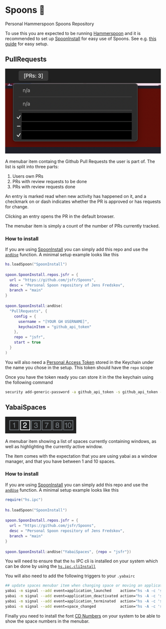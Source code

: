 # Spoons 🥄

Personal Hammerspoon Spoons Repository

To use this you are expected to be running [Hammerspoon](https://www.hammerspoon.org/) and it is recommended to set up [SpoonInstall](http://www.hammerspoon.org/Spoons/SpoonInstall.html) for easy use of Spoons. See e.g. [this guide](https://zzamboni.org/post/using-spoons-in-hammerspoon/) for easy setup.

## PullRequests

![Screenshot of PullRequests menubar](/images/PullRequests.png)

A menubar item containg the Github Pull Requests the user is part of. The list is split into three parts:

1. Users own PRs
2. PRs with review requests to be done
3. PRs with review requests done

An entry is marked read when new activity has happened on it, and a checkmark on or dash indicates whether the PR is approved or has requests for change.

Clicking an entry opens the PR in the default browser.

The menubar item is simply a count of the number of PRs currently tracked.

### How to install

If you are using [SpoonInstall](http://www.hammerspoon.org/Spoons/SpoonInstall.html) you can simply add this repo and use the [`andUse`](http://www.hammerspoon.org/Spoons/SpoonInstall.html#andUse) function. A minimal setup example looks like this

```lua
hs.loadSpoon("SpoonInstall")

spoon.SpoonInstall.repos.jsfr = {
  url = "https://github.com/jsfr/Spoons",
  desc = "Personal Spoon repository of Jens Fredskov",
  branch = "main"
}

spoon.SpoonInstall:andUse(
  "PullRequests", {
    config = {
      username = "[YOUR GH USERNAME]",
      keychainItem = "github_api_token"
    },
    repo = "jsfr",
    start = true
  }
)
```

You will also need a [Personal Access Token](https://github.com/settings/tokens) stored in the Keychain under the name you chose in the setup. This token should have the `repo` scope

Once you have the token ready you can store it in the the keychain using the following command

```sh
security add-generic-password -a github_api_token -s github_api_token -w [YOUR GH API TOKEN HERE]
```

## YabaiSpaces

![Screenshot of YabaiSpaces menubar](/images/YabaiSpaces.png)

A menubar item showing a list of spaces currently containing windows, as well as highlighting the currently active window.

The item comes with the expectation that you are using yabai as a window manager, and that you have between 1 and 10 spaces.

### How to install

If you are using [SpoonInstall](http://www.hammerspoon.org/Spoons/SpoonInstall.html) you can simply add this repo and use the [`andUse`](http://www.hammerspoon.org/Spoons/SpoonInstall.html#andUse) function. A minimal setup example looks like this

```lua
require("hs.ipc")

hs.loadSpoon("SpoonInstall")

spoon.SpoonInstall.repos.jsfr = {
  url = "https://github.com/jsfr/Spoons",
  desc = "Personal Spoon repository of Jens Fredskov",
  branch = "main"
}

spoon.SpoonInstall:andUse("YabaiSpaces", {repo = "jsfr"})
```

You will need to ensure that the `hs` IPC cli is installed on your system which can be done by using the [`hs.ipc.cliInstall`](https://www.hammerspoon.org/docs/hs.ipc.html#cliInstall)

You will also need to add the following triggers to your `.yabairc`

```sh
## update spaces menubar item when changing space or moving an application
yabai -m signal --add event=application_launched    action="hs -A -c 'spoon.YabaiSpaces.update()'"
yabai -m signal --add event=application_deactivated action="hs -A -c 'spoon.YabaiSpaces.update()'"
yabai -m signal --add event=application_terminated  action="hs -A -c 'spoon.YabaiSpaces.update()'"
yabai -m signal --add event=space_changed           action="hs -A -c 'spoon.YabaiSpaces.update()'"
```

Finally you need to install the font [CD Numbers](https://www.dafont.com/cd-numbers.font) on your system to be able to show the space numbers in the menubar.
